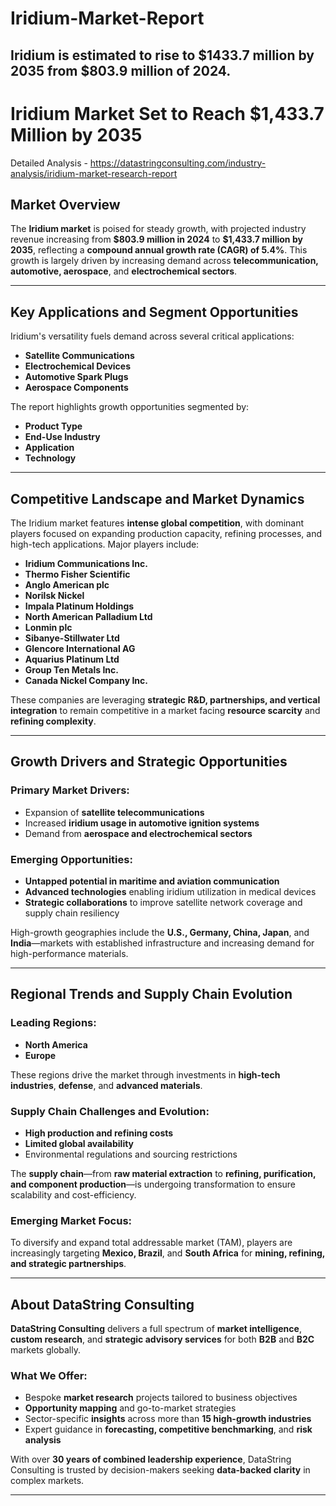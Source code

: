 # Iridium-Market-Report
Iridium is estimated to rise to $1433.7 million by 2035 from $803.9 million of 2024. 
---

# **Iridium Market Set to Reach \$1,433.7 Million by 2035**

Detailed Analysis - https://datastringconsulting.com/industry-analysis/iridium-market-research-report

## **Market Overview**

The **Iridium market** is poised for steady growth, with projected industry revenue increasing from **\$803.9 million in 2024** to **\$1,433.7 million by 2035**, reflecting a **compound annual growth rate (CAGR) of 5.4%**. This growth is largely driven by increasing demand across **telecommunication, automotive, aerospace**, and **electrochemical sectors**.

---

## **Key Applications and Segment Opportunities**

Iridium's versatility fuels demand across several critical applications:

* **Satellite Communications**
* **Electrochemical Devices**
* **Automotive Spark Plugs**
* **Aerospace Components**

The report highlights growth opportunities segmented by:

* **Product Type**
* **End-Use Industry**
* **Application**
* **Technology**

---

## **Competitive Landscape and Market Dynamics**

The Iridium market features **intense global competition**, with dominant players focused on expanding production capacity, refining processes, and high-tech applications. Major players include:

* **Iridium Communications Inc.**
* **Thermo Fisher Scientific**
* **Anglo American plc**
* **Norilsk Nickel**
* **Impala Platinum Holdings**
* **North American Palladium Ltd**
* **Lonmin plc**
* **Sibanye-Stillwater Ltd**
* **Glencore International AG**
* **Aquarius Platinum Ltd**
* **Group Ten Metals Inc.**
* **Canada Nickel Company Inc.**

These companies are leveraging **strategic R\&D, partnerships, and vertical integration** to remain competitive in a market facing **resource scarcity** and **refining complexity**.

---

## **Growth Drivers and Strategic Opportunities**

### **Primary Market Drivers:**

* Expansion of **satellite telecommunications**
* Increased **iridium usage in automotive ignition systems**
* Demand from **aerospace and electrochemical sectors**

### **Emerging Opportunities:**

* **Untapped potential in maritime and aviation communication**
* **Advanced technologies** enabling iridium utilization in medical devices
* **Strategic collaborations** to improve satellite network coverage and supply chain resiliency

High-growth geographies include the **U.S., Germany, China, Japan**, and **India**—markets with established infrastructure and increasing demand for high-performance materials.

---

## **Regional Trends and Supply Chain Evolution**

### **Leading Regions:**

* **North America**
* **Europe**

These regions drive the market through investments in **high-tech industries**, **defense**, and **advanced materials**.

### **Supply Chain Challenges and Evolution:**

* **High production and refining costs**
* **Limited global availability**
* Environmental regulations and sourcing restrictions

The **supply chain**—from **raw material extraction** to **refining, purification, and component production**—is undergoing transformation to ensure scalability and cost-efficiency.

### **Emerging Market Focus:**

To diversify and expand total addressable market (TAM), players are increasingly targeting **Mexico, Brazil**, and **South Africa** for **mining, refining, and strategic partnerships**.

---

## **About DataString Consulting**

**DataString Consulting** delivers a full spectrum of **market intelligence**, **custom research**, and **strategic advisory services** for both **B2B** and **B2C** markets globally.

### **What We Offer:**

* Bespoke **market research** projects tailored to business objectives
* **Opportunity mapping** and go-to-market strategies
* Sector-specific **insights** across more than **15 high-growth industries**
* Expert guidance in **forecasting, competitive benchmarking**, and **risk analysis**

With over **30 years of combined leadership experience**, DataString Consulting is trusted by decision-makers seeking **data-backed clarity** in complex markets.

---
